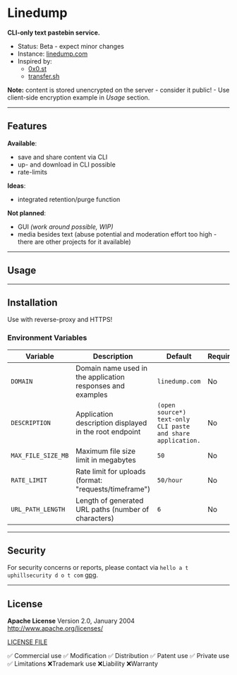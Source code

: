 # Linedump

**CLI-only text pastebin service.**

- Status: Beta - expect minor changes
- Instance: [linedump.com](https://linedump.com/)
- Inspired by:
    - [0x0.st](https://git.0x0.st/mia/0x0)
    - [transfer.sh](https://github.com/dutchcoders/transfer.sh)

**Note:** content is stored unencrypted on the server - consider it public! - Use client-side encryption example in *Usage* section.

---

## Features

**Available**:
- save and share content via CLI
- up- and download in CLI possible
- rate-limits

**Ideas**:
- integrated retention/purge function

**Not planned**:
- GUI *(work around possible, WIP)*
- media besides text (abuse potential and moderation effort too high - there are other projects for it available)

---

## Usage

---

## Installation

Use with reverse-proxy and HTTPS!

### Environment Variables

| Variable | Description | Default | Required |
|----------|-------------|---------|----------|
| `DOMAIN` | Domain name used in the application responses and examples | `linedump.com` | No |
| `DESCRIPTION` | Application description displayed in the root endpoint | `(open source*) text-only CLI paste and share application.` | No |
| `MAX_FILE_SIZE_MB` | Maximum file size limit in megabytes | `50` | No |
| `RATE_LIMIT` | Rate limit for uploads (format: "requests/timeframe") | `50/hour` | No |
| `URL_PATH_LENGTH` | Length of generated URL paths (number of characters) | `6` | No |

---

## Security

For security concerns or reports, please contact via `hello a t uphillsecurity d o t com` [gpg](https://uphillsecurity.com/gpg).

---

## License

**Apache License**
Version 2.0, January 2004
http://www.apache.org/licenses/

[LICENSE FILE](/LICENSE)

✅ Commercial use
✅ Modification
✅ Distribution
✅ Patent use
✅ Private use
✅ Limitations
❌Trademark use
❌Liability
❌Warranty
